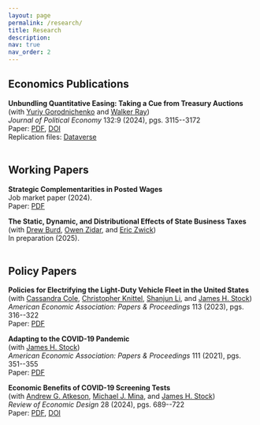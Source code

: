 ```yaml
---
layout: page
permalink: /research/
title: Research
description:  
nav: true
nav_order: 2
---
```



## Economics Publications

<b>Unbundling Quantitative Easing: Taking a Cue from Treasury Auctions</b><br>
  (with [Yuriy Gorodnichenko](https://eml.berkeley.edu/~ygorodni/) and [Walker Ray](https://sites.google.com/view/walkerdray))<br>
  <i>Journal of Political Economy</i> 132:9 (2024), pgs. 3115--3172<br>
  Paper: [PDF](https://www.mdroste.com/files/unbundling_qe_jpe.pdf), [DOI](https://doi.org/10.1086/729581)<br>
  Replication files: [Dataverse](https://dataverse.harvard.edu/dataset.xhtml?persistentId=doi:10.7910/DVN/KHZI1L)<br><br>





## Working Papers



<b>Strategic Complementarities in Posted Wages</b><br>
  Job market paper (2024).<br>
  Paper: [PDF](https://www.mdroste.com/files/jmp_droste_current.pdf)<br>

<b>The Static, Dynamic, and Distributional Effects of State Business Taxes</b><br>
  (with [Drew Burd](https://economics.uchicago.edu/directory/samuel-burd), [Owen Zidar](https://zidar.princeton.edu/), and [Eric Zwick](http://www.ericzwick.com/))<br>
  In preparation (2025).<br><br>
  


## Policy Papers

<b>Policies for Electrifying the Light-Duty Vehicle Fleet in the United States</b><br>
  (with [Cassandra Cole](https://heep.hks.harvard.edu/people/cassandra-cole), [Christopher Knittel](https://mitsloan.mit.edu/faculty/directory/christopher-knittel), [Shanjun Li](http://li.dyson.cornell.edu/), and [James H. Stock](https://scholar.harvard.edu/stock/home))<br>
  <i>American Economic Association: Papers & Proceedings</i> 113 (2023), pgs. 316--322<br>
  Paper: [PDF](https://www.aeaweb.org/articles?id=10.1257/pandp.20231063)<br>


<b>Adapting to the COVID-19 Pandemic</b><br>
  (with [James H. Stock](https://scholar.harvard.edu/stock/home))<br>
  <i>American Economic Association: Papers & Proceedings</i> 111 (2021), pgs. 351--355<br>
  Paper: [PDF](https://www.aeaweb.org/articles?id=10.1257/pandp.20211063)<br>

<b>Economic Benefits of COVID-19 Screening Tests</b><br>
  (with [Andrew G. Atkeson](https://sites.google.com/site/andyatkeson/), [Michael J. Mina](https://ccdd.hsph.harvard.edu/people/michael-mina/), and [James H. Stock](https://scholar.harvard.edu/stock/home))<br>
  <i>Review of Economic Design</i> 28 (2024), pgs. 689--722<br>
  Paper: [PDF](https://www.nber.org/papers/w28031), [DOI](https://link.springer.com/article/10.1007/s10058-024-00361-1)<br><br>
